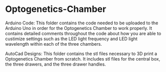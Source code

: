 # Optogenetics-Chamber
Arduino Code: This folder contains the code needed to be uploaded to the Arduino Uno in order for the Optogenetics Chamber to work properly. It contains detailed comments throughout the code about how you are able to custimize settings such as the LED light frequency and LED light wavelength within each of the three chambers. 

AutoCad Designs: This folder contains the stl files necessary to 3D print a Optogenetics Chamber from scratch. It includes stl files for the central box, the three drawers, and the three drawer handles. 
